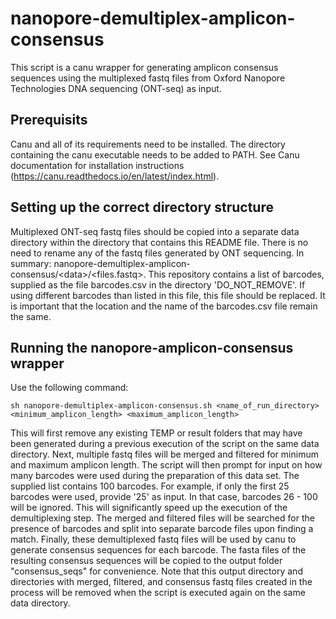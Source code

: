 # nanopore-demultiplex-amplicon-consensus

This script is a canu wrapper for generating amplicon consensus sequences using the multiplexed fastq files from Oxford Nanopore Technologies DNA sequencing (ONT-seq) as input. 

## Prerequisits
Canu and all of its requirements need to be installed. The directory containing the canu executable needs to be added to PATH. See Canu documentation for installation instructions (https://canu.readthedocs.io/en/latest/index.html).

## Setting up the correct directory structure
Multiplexed ONT-seq fastq files should be copied into a separate data directory within the directory that contains this README file. There is no need to rename any of the fastq files generated by ONT sequencing. In summary: nanopore-demultiplex-amplicon-consensus/\<data>/<files.fastq>. This repository contains a list of barcodes, supplied as the file barcodes.csv in the directory 'DO_NOT_REMOVE'. If using different barcodes than listed in this file, this file should be replaced. It is important that the location and the name of the barcodes.csv file remain the same.

## Running the nanopore-amplicon-consensus wrapper
Use the following command:
```
sh nanopore-demultiplex-amplicon-consensus.sh <name_of_run_directory> <minimum_amplicon_length> <maximum_amplicon_length>
```
This will first remove any existing TEMP or result folders that may have been generated during a previous execution of the script on the same data directory. Next, multiple fastq files will be merged and filtered for minimum and maximum amplicon length. The script will then prompt for input on how many barcodes were used during the preparation of this data set. The supplied list contains 100 barcodes. For example, if only the first 25 barcodes were used, provide '25' as input. In that case, barcodes 26 - 100 will be ignored. This will significantly speed up the execution of the demultiplexing step. The merged and filtered files will be searched for the presence of barcodes and split into separate barcode files upon finding a match. Finally, these demultiplexed fastq files will be used by canu to generate consensus sequences for each barcode. The fasta files of the resulting consensus sequences will be copied to the output folder "consensus_seqs" for convenience. Note that this output directory and directories with merged, filtered, and consensus fastq files created in the process will be removed when the script is executed again on the same data directory. 
